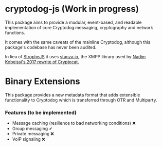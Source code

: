 # cryptodog-js (Work in progress)

This package aims to provide a modular, event-based, and readable implementation of core Cryptodog messaging, cryptography and network functions.

It comes with the same caveats of the mainline Cryptodog, although this package's codebase has never been audited.

In lieu of [StropheJS](https://github.com/strophe/strophejs) it uses [stanza.io](https://github.com/legastero/stanza.io), the XMPP library used by [Nadim Kobeissi's 2017 rewrite of Cryptocat.](https://crypto.cat/)

# Binary Extensions

This package provides a new metadata format that adds extensible functionality to Cryptodog which is transferred through OTR and Multiparty. 

### Features (to be implemented)

- Message caching (resilience to bad networking conditions) ❌
- Group messaging ✔
- Private messaging ❌
- VoIP signaling ❌